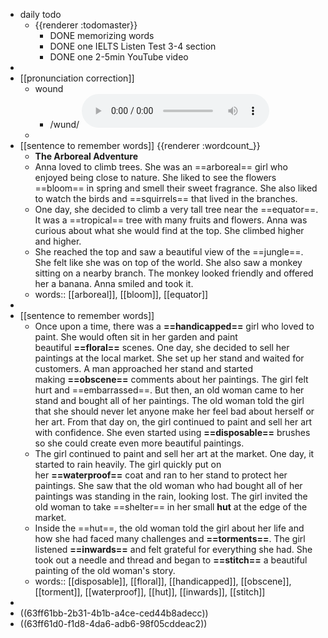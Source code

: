 - daily todo
	- {{renderer :todomaster}}
		- DONE memorizing words
		- DONE one IELTS Listen Test 3-4 section
		- DONE one 2-5min YouTube video
-
- [[pronunciation correction]]
	- wound
		- /wund/
		  <audio controls><source src="https://api.dictionaryapi.dev/media/pronunciations/en/wound-1-us.mp3"></audio>
	-
- [[sentence to remember words]] {{renderer :wordcount_}}
	- **The Arboreal Adventure**
	- Anna loved to climb trees. She was an ==arboreal== girl who enjoyed being close to nature. She liked to see the flowers ==bloom== in spring and smell their sweet fragrance. She also liked to watch the birds and ==squirrels== that lived in the branches.
	- One day, she decided to climb a very tall tree near the ==equator==. It was a ==tropical== tree with many fruits and flowers. Anna was curious about what she would find at the top. She climbed higher and higher.
	- She reached the top and saw a beautiful view of the ==jungle==. She felt like she was on top of the world. She also saw a monkey sitting on a nearby branch. The monkey looked friendly and offered her a banana. Anna smiled and took it.
	- words:: [[arboreal]], [[bloom]], [[equator]]
-
- [[sentence to remember words]]
	- Once upon a time, there was a **==handicapped==** girl who loved to paint. She would often sit in her garden and paint beautiful **==floral==** scenes. One day, she decided to sell her paintings at the local market. She set up her stand and waited for customers. A man approached her stand and started making **==obscene==** comments about her paintings. The girl felt hurt and ==embarrassed==. But then, an old woman came to her stand and bought all of her paintings. The old woman told the girl that she should never let anyone make her feel bad about herself or her art. From that day on, the girl continued to paint and sell her art with confidence. She even started using **==disposable==** brushes so she could create even more beautiful paintings.
	- The girl continued to paint and sell her art at the market. One day, it started to rain heavily. The girl quickly put on her **==waterproof==** coat and ran to her stand to protect her paintings. She saw that the old woman who had bought all of her paintings was standing in the rain, looking lost. The girl invited the old woman to take ==shelter== in her small **hut** at the edge of the market.
	- Inside the ==hut==, the old woman told the girl about her life and how she had faced many challenges and **==torments==**. The girl listened **==inwards==** and felt grateful for everything she had. She took out a needle and thread and began to **==stitch==** a beautiful painting of the old woman's story.
	- words::  [[disposable]], [[floral]], [[handicapped]], [[obscene]], [[torment]], [[waterproof]], [[hut]], [[inwards]], [[stitch]]
-
- ((63ff61bb-2b31-4b1b-a4ce-ced44b8adecc))
- ((63ff61d0-f1d8-4da6-adb6-98f05cddeac2))